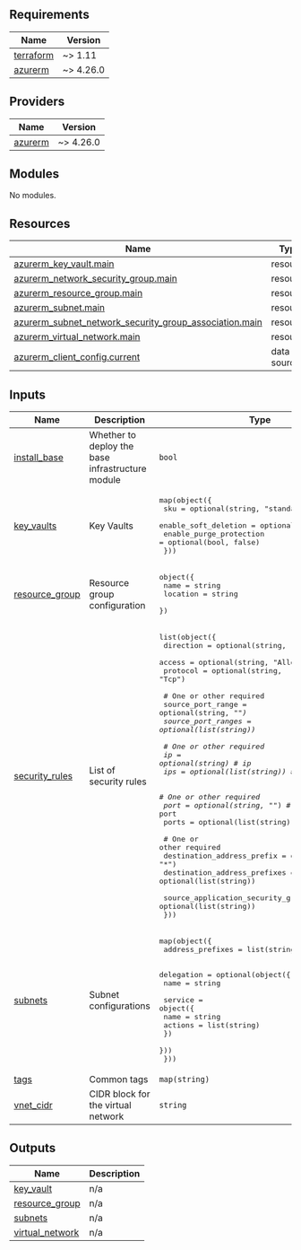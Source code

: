 ## Requirements

| Name | Version |
|------|---------|
| <a name="requirement_terraform"></a> [terraform](#requirement\_terraform) | ~> 1.11 |
| <a name="requirement_azurerm"></a> [azurerm](#requirement\_azurerm) | ~> 4.26.0 |

## Providers

| Name | Version |
|------|---------|
| <a name="provider_azurerm"></a> [azurerm](#provider\_azurerm) | ~> 4.26.0 |

## Modules

No modules.

## Resources

| Name | Type |
|------|------|
| [azurerm_key_vault.main](https://registry.terraform.io/providers/hashicorp/azurerm/latest/docs/resources/key_vault) | resource |
| [azurerm_network_security_group.main](https://registry.terraform.io/providers/hashicorp/azurerm/latest/docs/resources/network_security_group) | resource |
| [azurerm_resource_group.main](https://registry.terraform.io/providers/hashicorp/azurerm/latest/docs/resources/resource_group) | resource |
| [azurerm_subnet.main](https://registry.terraform.io/providers/hashicorp/azurerm/latest/docs/resources/subnet) | resource |
| [azurerm_subnet_network_security_group_association.main](https://registry.terraform.io/providers/hashicorp/azurerm/latest/docs/resources/subnet_network_security_group_association) | resource |
| [azurerm_virtual_network.main](https://registry.terraform.io/providers/hashicorp/azurerm/latest/docs/resources/virtual_network) | resource |
| [azurerm_client_config.current](https://registry.terraform.io/providers/hashicorp/azurerm/latest/docs/data-sources/client_config) | data source |

## Inputs

| Name | Description | Type | Default | Required |
|------|-------------|------|---------|:--------:|
| <a name="input_install_base"></a> [install\_base](#input\_install\_base) | Whether to deploy the base infrastructure module | `bool` | `true` | no |
| <a name="input_key_vaults"></a> [key\_vaults](#input\_key\_vaults) | Key Vaults | <pre>map(object({<br/>    sku                     = optional(string, "standard")<br/>    enable_soft_deletion    = optional(bool, true)<br/>    enable_purge_protection = optional(bool, false)<br/>  }))</pre> | `{}` | no |
| <a name="input_resource_group"></a> [resource\_group](#input\_resource\_group) | Resource group configuration | <pre>object({<br/>    name     = string<br/>    location = string<br/>  })</pre> | <pre>{<br/>  "location": "East US",<br/>  "name": "sigma"<br/>}</pre> | no |
| <a name="input_security_rules"></a> [security\_rules](#input\_security\_rules) | List of security rules | <pre>list(object({<br/>    direction = optional(string, "Inbound")<br/>    access    = optional(string, "Allow")<br/>    protocol  = optional(string, "Tcp")<br/><br/>    # One or other required<br/>    source_port_range  = optional(string, "*")<br/>    source_port_ranges = optional(list(string))<br/><br/>    # One or other required<br/>    ip  = optional(string)       # ip<br/>    ips = optional(list(string)) # ips<br/><br/>    # One or other required<br/>    port  = optional(string, "*")  # port<br/>    ports = optional(list(string)) # ports<br/><br/>    # One or other required<br/>    destination_address_prefix   = optional(string, "*")<br/>    destination_address_prefixes = optional(list(string))<br/><br/>    source_application_security_group_ids = optional(list(string))<br/>  }))</pre> | `[]` | no |
| <a name="input_subnets"></a> [subnets](#input\_subnets) | Subnet configurations | <pre>map(object({<br/>    address_prefixes = list(string)<br/><br/>    delegation = optional(object({<br/>      name = string<br/><br/>      service = object({<br/>        name    = string<br/>	actions = list(string)<br/>      })<br/>    }))<br/>  }))</pre> | n/a | yes |
| <a name="input_tags"></a> [tags](#input\_tags) | Common tags | `map(string)` | `{}` | no |
| <a name="input_vnet_cidr"></a> [vnet\_cidr](#input\_vnet\_cidr) | CIDR block for the virtual network | `string` | `"10.0.0.0/16"` | no |

## Outputs

| Name | Description |
|------|-------------|
| <a name="output_key_vault"></a> [key\_vault](#output\_key\_vault) | n/a |
| <a name="output_resource_group"></a> [resource\_group](#output\_resource\_group) | n/a |
| <a name="output_subnets"></a> [subnets](#output\_subnets) | n/a |
| <a name="output_virtual_network"></a> [virtual\_network](#output\_virtual\_network) | n/a |
